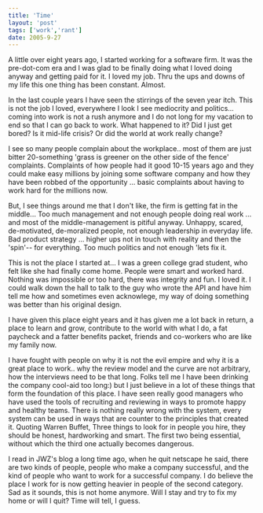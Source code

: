 ```yaml
---
title: 'Time'
layout: 'post'
tags: ['work','rant']
date: 2005-9-27
---
```




A little over eight years ago, I started working for a software firm. It was the pre-dot-com era and I was glad to be finally doing what I loved doing anyway and getting paid for it. I loved my job. Thru the ups and downs of my life this one thing has been constant. Almost. 
<!--more-->
In the last couple years I have seen the stirrings of the seven year itch. This is not the job I loved, everywhere I look I see mediocrity and politics... coming into work is not a rush anymore and I do not long for my vacation to end so that I can go back to work.
What happened to it? Did I just get bored? Is it mid-life crisis? Or did the world at work really change? 

I see so many people complain about the workplace.. most of them are just bitter 20-something 'grass is greener on the other side of the fence' complaints. Complaints of how people had it good 10-15 years ago and they could make easy millions by joining some software company and how they have been robbed of the opportunity ... basic complaints about having to work hard for the millions now.

But, I see things around me that I don't like, the firm is getting fat in the middle... Too much management and not enough people doing real work ... and most of the middle-management is pitiful anyway. Unhappy, scared, de-motivated, de-moralized people, not enough leadership in everyday life. Bad product strategy ... higher ups not in touch with reality and then the 'spin'-- for everything. Too much politics and not enough 'lets fix it.

This is not the place I started at... I was a green college grad student, who felt like she had finally come home. People were smart and worked hard. Nothing was impossible or too hard, there was integrity and fun. I loved it. I could walk down the hall to talk to the guy who wrote the API and have him tell me how and sometimes even acknowlege, my way of doing something was better than his original design.

I have given this place eight years and it has given me a lot back in return, a place to learn and grow, contribute to the world with what I do, a fat paycheck and a fatter benefits packet, friends and co-workers who are like my family now.

I have fought with people on why it is not the evil empire and why it is a great place to work.. why the review model and the curve are not arbitrary, how the interviews need to be that long. Folks tell me I have been drinking the company cool-aid too long:) but I just believe in a lot of these things that form the foundation of this place. I have seen really good managers who have used the tools of recruiting and reviewing in ways to promote happy and healthy teams. There is nothing really wrong with the system, every system can be used in ways that are counter to the principles that created it. Quoting Warren Buffet, Three things to look for in people you hire, they should be honest, hardworking and smart. The first two being essential, without which the third one actually becomes dangerous. 

I read in JWZ's blog a long time ago, when he quit netscape he said, there are two kinds of people, people who make a company successful, and the kind of people who want to work for a successful company. I do believe the place I work for is now getting heavier in people of the second category. Sad as it sounds, this is not home anymore. Will I stay and try to fix my home or will I quit? Time will tell, I guess.
